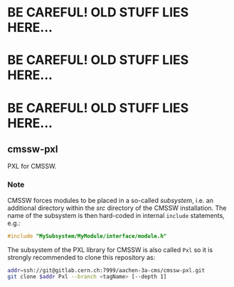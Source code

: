 # BE CAREFUL! OLD STUFF LIES HERE...
# BE CAREFUL! OLD STUFF LIES HERE...
# BE CAREFUL! OLD STUFF LIES HERE...
## cmssw-pxl

PXL for CMSSW.


### Note

CMSSW forces modules to be placed in a so-called *subsystem*, i.e. an additional directory within the *src* directory of the CMSSW installation. The name of the subsystem is then hard-coded in internal ``include`` statements, e.g.:

```cpp
#include "MySubsystem/MyModule/interface/module.h"
```

The subsystem of the PXL library for CMSSW is also called ``Pxl`` so it is strongly recommended to clone this repository as:

```bash
addr=ssh://git@gitlab.cern.ch:7999/aachen-3a-cms/cmssw-pxl.git
git clone $addr Pxl --branch <tagName> [--depth 1]
```
